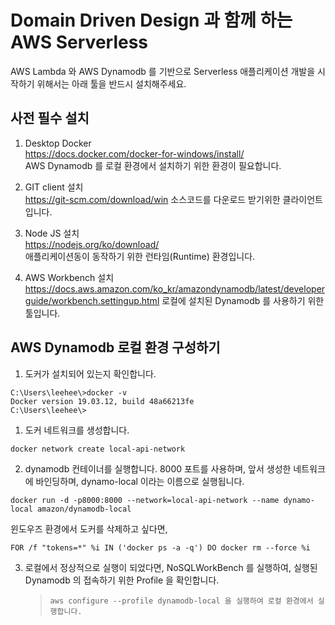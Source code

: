 # Domain Driven Design 과 함께 하는 AWS Serverless 
AWS Lambda 와 AWS Dynamodb 를 기반으로 Serverless 애플리케이션 개발을 시작하기 위해서는 아래 툴을 반드시 설치해주세요.

## 사전 필수 설치
1. Desktop Docker  
https://docs.docker.com/docker-for-windows/install/  
AWS Dynamodb 를 로컬 환경에서 설치하기 위한 환경이 필요합니다.

2. GIT client 설치  
https://git-scm.com/download/win
소스코드를 다운로드 받기위한 클라이언트 입니다.  

3. Node JS 설치  
https://nodejs.org/ko/download/  
애플리케이션동이 동작하기 위한 런타임(Runtime) 환경입니다.

4. AWS Workbench 설치
https://docs.aws.amazon.com/ko_kr/amazondynamodb/latest/developerguide/workbench.settingup.html
로컬에 설치된 Dynamodb 를 사용하기 위한 툴입니다.


## AWS Dynamodb 로컬 환경 구성하기
1. 도커가 설치되어 있는지 확인합니다.
```
C:\Users\leehee\>docker -v
Docker version 19.03.12, build 48a66213fe
C:\Users\leehee\>
```
1. 도커 네트워크를 생성합니다.
```
docker network create local-api-network
```

2. dynamodb 컨테이너를 실행합니다. 8000 포트를 사용하며, 앞서 생성한 네트워크에 바인딩하며, dynamo-local 이라는 이름으로 실행됩니다.
```
docker run -d -p8000:8000 --network=local-api-network --name dynamo-local amazon/dynamodb-local
```
   
윈도우즈 환경에서 도커를 삭제하고 싶다면,  
```
FOR /f "tokens=*" %i IN ('docker ps -a -q') DO docker rm --force %i
```

3. 로컬에서 정상적으로 실행이 되었다면, NoSQLWorkBench 를 실행하여, 실행된 Dynamodb 의 접속하기 위한 Profile 을 확인합니다.
   > `aws configure --profile dynamodb-local 을 실행하여 로컬 환경에서 실행합니다.`